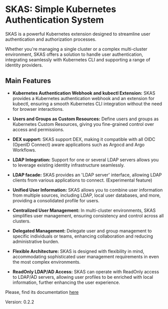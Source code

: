 # SKAS: Simple Kubernetes Authentication System

SKAS is a powerful Kubernetes extension designed to streamline user authentication and authorization processes.

Whether you're managing a single cluster or a complex multi-cluster environment,
SKAS offers a solution to handle user authentication, integrating seamlessly with Kubernetes CLI and
supporting a range of identity providers.

## Main Features

- **Kubernetes Authentication Webhook and kubectl Extension:** SKAS provides a Kubernetes authentication webhook and an
  extension for kubectl, ensuring a smooth Kubernetes CLI integration without the need for browser interactions.

- **Users and Groups as Custom Resources:** Define users and groups as Kubernetes Custom Resources, giving you fine-grained control
  over access and permissions.

- **DEX support:** SKAS support DEX, making it compatible with all OIDC (OpenID Connect) aware
  applications such as Argocd and Argo Workflows.

- **LDAP Integration:** Support for one or several LDAP servers allows you to leverage existing identity
  infrastructure seamlessly.

- **LDAP facade:**  SKAS provides an 'LDAP server' interface, allowing LDAP clients from various applications to connect. (Experimental feature)

- **Unified User Information:** SKAS allows you to combine user information from multiple sources, including LDAP,
  local user databases, and more, providing a consolidated profile for users.

- **Centralized User Management:** In multi-cluster environments, SKAS simplifies user management,
  ensuring consistency and control across all clusters.

- **Delegated Management:** Delegate user and group management to specific individuals or teams, enhancing
  collaboration and reducing administrative burden.

- **Flexible Architecture:** SKAS is designed with flexibility in mind, accommodating sophisticated user management
  requirements in even the most complex environments.

- **ReadOnly LDAP/AD Access:** SKAS can operate with ReadOnly access to LDAP/AD servers, allowing user profiles to be
  enriched with local information, further enhancing the user experience.

Please, find its documentation [here](http://www.skas.skasproject.com/)

Version: 0.2.2

